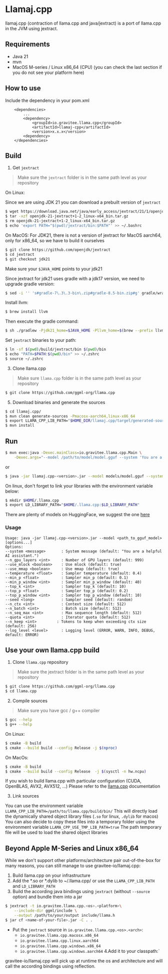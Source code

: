 #  Llamaj.cpp

llamaj.cpp (contraction of llama.cpp and java/jextract) is a port of llama.cpp in the JVM using jextract.

## Requirements

- Java 21
- mvn
- MacOS M-series / Linux x86_64 (CPU) (you can check the last section if you do not see your platform here)

## How to use

Include the dependency in your pom.xml
```
    <dependencies>
        ...
        <dependency>
            <groupId>io.gravitee.llama.cpp</groupId>
            <artifactId>llamaj-cpp</artifactId>
            <version>x.x.x</version>
        <dependency>
    </dependencies>
```

## Build

1. Get `jextract`

> Make sure the `jextract` folder is in the same path level as your repository

On Linux:

Since we are using JDK 21 you can download a prebuilt version of `jextract`

```bash
$ wget https://download.java.net/java/early_access/jextract/21/1/openjdk-21-jextract+1-2_linux-x64_bin.tar.gz
$ tar -xzf openjdk-21-jextract+1-2_linux-x64_bin.tar.gz
$ rm openjdk-21-jextract+1-2_linux-x64_bin.tar.gz
$ echo 'export PATH="$(pwd)/jextract/bin:$PATH"' >> ~/.bashrc
```

On MacOS:
For JDK21, there is not a version of jextract for MacOS aarch64, only for x86_64, so we have to build it ourselves

```bash
$ git clone https://github.com/openjdk/jextract
$ cd jextract
$ git checkout jdk21
```

Make sure your `$JAVA_HOME` points to your jdk21

Since jextract for jdk21 uses gradle with a jdk17 version, we need to upgrade gradle version:
```bash
$ sed -i '' 's#gradle-7\.3\.3-bin\.zip#gradle-8.5-bin.zip#g' gradle/wrapper/gradle-wrapper.properties
```

Install llvm:
```bash
$ brew install llvm
```

Then execute the gradle command:
```bash
$ sh ./gradlew -Pjdk21_home=$JAVA_HOME -Pllvm_home=$(brew --prefix llvm) clean verify
```

Set `jextract` binaries to your path:
```bash
$ ln -sf $(pwd)/build/jextract/bin $(pwd)/bin
$ echo "PATH=$PATH:$(pwd)/bin" >> ~/.zshrc
$ source ~/.zshrc
```
3. Clone llama.cpp

> Make sure `llama.cpp` folder is in the same path level as your repository

```bash
$ git clone https://github.com/ggml-org/llama.cpp
```

5. Download binaries and generate the sources

```bash
$ cd llamaj.cpp/
$ mvn clean generate-sources -Pmacosx-aarch64,linux-x86_64
$ export LLAMA_CPP_LIB_PATH="$HOME_DIR/llamaj.cpp/target/generated-sources/<<macosx|linux>>/<<x86_64|aarch64>>"
$ mvn install
```

## Run

```bash
$ mvn exec:java -Dexec.mainClass=io.gravitee.llama.cpp.Main \
    -Dexec.args="--model /path/to/model/model.gguf --system 'You are a helpful assistant. Answer question to the best of your ability'"
```

or

```bash
$ java -jar llamaj.cpp-<version>.jar --model models/model.gguf --system 'You are a helpful assistant. Answer question to the best of your ability'
```

On linux, don't forget to link your libraries with the environment variable below:
```bash
$ mkdir $HOME/.llama.cpp
$ export LD_LIBRARY_PATH="$HOME/.llama.cpp:$LD_LIBRARY_PATH"
```

There are plenty of models on HuggingFace, we suggest the one [here](https://huggingface.co/bartowski/Llama-3.2-1B-Instruct-GGUF)

### Usage
```
Usage: java -jar llamaj.cpp-<version>.jar --model <path_to_gguf_model> [options...]
Options:
--system <message>       : System message (default: "You are a helpful AI assistant.")
--n_gpu_layers <int>     : Number of GPU layers (default: 999)
--use_mlock <boolean>    : Use mlock (default: true)
--use_mmap <boolean>     : Use mmap (default: true)
--temperature <float>    : Sampler temperature (default: 0.4)
--min_p <float>          : Sampler min_p (default: 0.1)
--min_p_window <int>     : Sampler min_p_window (default: 40)
--top_k <int>            : Sampler top_k (default: 10)
--top_p <float>          : Sampler top_p (default: 0.2)
--top_p_window <int>     : Sampler top_p_window (default: 10)
--seed <long>            : Sampler seed (default: random)
--n_ctx <int>            : Context size (default: 512)
--n_batch <int>          : Batch size (default: 512)
--n_seq_max <int>        : Max sequence length (default: 512)
--quota <int>            : Iterator quota (default: 512)
--n_keep <int>         : Tokens to keep when exceeding ctx size (default: 256)
--log_level <level>      : Logging level (ERROR, WARN, INFO, DEBUG, default: ERROR)
```

## Use your own llama.cpp build

1. Clone `llama.cpp` repository

> Make sure the jextract folder is in the same path level as your repository

```bash
$ git clone https://github.com/ggml-org/llama.cpp
$ cd llama.cpp
```

2. Compile sources

> Make sure you have gcc / g++ compiler

```bash
$ gcc --help
$ g++ --help
```

On Linux:
```bash
$ cmake -B build
$ cmake --build build --config Release -j $(nproc)  
```

On MacOs:
```bash
$ cmake -B build
$ cmake --build build --config Release  -j $(sysctl -n hw.ncpu)
```

If you wish to build llama.cpp with particular configuration (CUDA, OpenBLAS, AVX2, AVX512, ...)
Please refer to the [llama.cpp](https://github.com/ggml-org/llama.cpp/blob/master/docs/build.md) documentation

3. Link sources

You can use the environment variable `LLAMA_CPP_LIB_PATH=/path/to/llama.cpp/build/bin/`
This will directly load the dynamically shared object library files (`.so` for linux, `.dylib` for macos) 
You can also decide to copy these files into a temporary folder using the environment variable `LLAMA_CPP_USE_TMP_LIB_PATH=true`
The path temporary file will be used to load the shared object libraries

## Beyond Apple M-Series and Linux x86_64

While we don't support other platforms/architecture pair out-of-the-box for many reasons, you can still manage to use 
gravitee-io/llamaj.cpp:

1. Build llama.cpp on your infrastructure
2. Add the *.so or *.dylib to ~/.llama.cpp/ or use the `LLAMA_CPP_LIB_PATH` and `LD_LIBRARY_PATH`
3. Build the according java bindings using `jextract` (without `--source` option) and bundle them into a jar
```bash
$ jextract -t io.gravitee.llama.cpp.<os>.<platform>\
    --include-dir ggml/include \
    --output /path/to/your/output include/llama.h
$ jar cf <name-of-your-file>.jar -C . .
```
- Put the `jextract` source in `io.gravitee.llama.cpp.<os>.<arch>`:
    - `io.gravitee.llama.cpp.macosx.x86_64`
    - `io.gravitee.llama.cpp.linux.aarch64`
    - `io.gravitee.llama.cpp.windows.x86_64`
    - `io.gravitee.llama.cpp.windows.aarch64`
4.Add it to your classpath:`

gravitee-io/llamaj.cpp will pick up at runtime the os and architecture and will call the according bindings using reflection.
